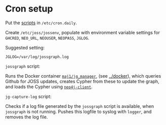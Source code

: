 # Cron setup 

Put the [scripts](./scripts) in `/etc/cron.daily`.

Create `/etc/joss/jossenv`, populate with environment variable settings for `GHCRED`, `NEO_URL`, `NEOUSER`, `NEOPASS`, `JGLOG`.

Suggested setting:

    JGLOG=/var/log/jossgraph.log

`jossgraph` script: 

Runs the Docker container
[`maj1/jg_manager`](https://hub.docker.com/repository/docker/maj1/jg_manager),
(see [../docker](../docker)), which queries Github for JOSS updates,
creates Cypher from these to update the graph, and loads the Cypher
using [`neo4j-client`](https://github.com/majensen/libneo4j-client).

`jg-capture-log` script:

Checks if a log file generated by the `jossgraph` script is available,
when `jossgraph` is not running. Pushes this logfile to syslog with
`logger`,
and removes the log file.

    

    
